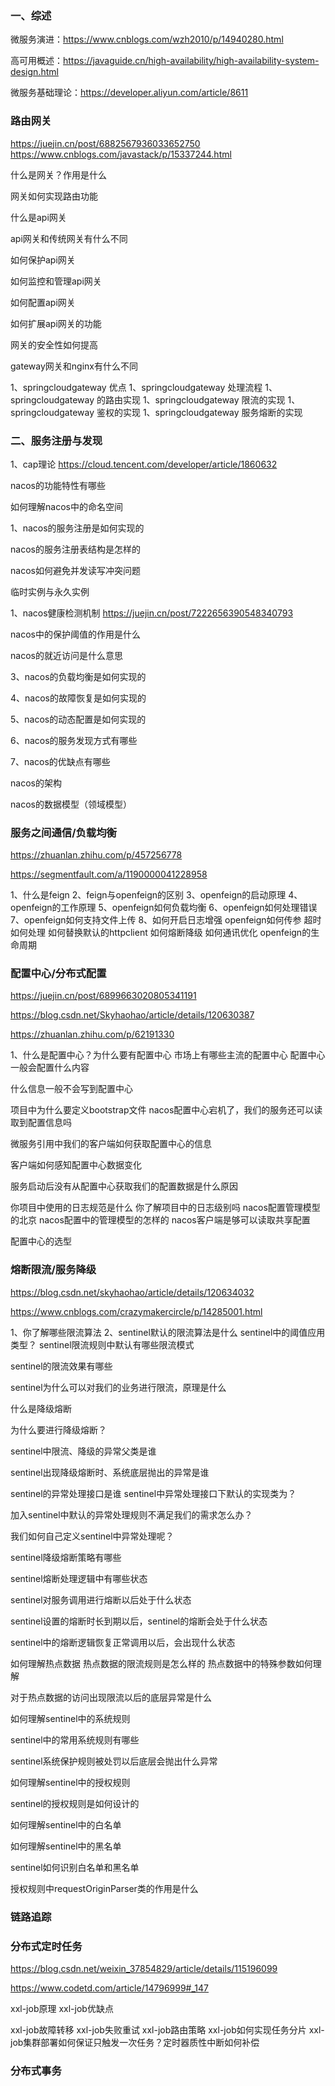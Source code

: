 ### 一、综述
微服务演进：https://www.cnblogs.com/wzh2010/p/14940280.html

高可用概述：https://javaguide.cn/high-availability/high-availability-system-design.html

微服务基础理论：https://developer.aliyun.com/article/8611

### 路由网关
https://juejin.cn/post/6882567936033652750
https://www.cnblogs.com/javastack/p/15337244.html

什么是网关？作用是什么

网关如何实现路由功能

什么是api网关

api网关和传统网关有什么不同

如何保护api网关

如何监控和管理api网关

如何配置api网关

如何扩展api网关的功能

网关的安全性如何提高

gateway网关和nginx有什么不同

1、springcloudgateway  优点
1、springcloudgateway  处理流程
1、springcloudgateway  的路由实现
1、springcloudgateway  限流的实现
1、springcloudgateway  鉴权的实现
1、springcloudgateway  服务熔断的实现




### 二、服务注册与发现
1、cap理论
https://cloud.tencent.com/developer/article/1860632

nacos的功能特性有哪些

如何理解nacos中的命名空间

1、nacos的服务注册是如何实现的

nacos的服务注册表结构是怎样的

nacos如何避免并发读写冲突问题

临时实例与永久实例

1、nacos健康检测机制
https://juejin.cn/post/7222656390548340793

nacos中的保护阈值的作用是什么

nacos的就近访问是什么意思

3、nacos的负载均衡是如何实现的

4、nacos的故障恢复是如何实现的

5、nacos的动态配置是如何实现的

6、nacos的服务发现方式有哪些

7、nacos的优缺点有哪些

nacos的架构

nacos的数据模型（领域模型）


### 服务之间通信/负载均衡
https://zhuanlan.zhihu.com/p/457256778

https://segmentfault.com/a/1190000041228958

1、什么是feign
2、feign与openfeign的区别
3、openfeign的启动原理
4、openfeign的工作原理
5、openfeign如何负载均衡
6、openfeign如何处理错误
7、openfeign如何支持文件上传
8、如何开启日志增强
openfeign如何传参
超时如何处理
如何替换默认的httpclient
如何熔断降级
如何通讯优化
openfeign的生命周期

### 配置中心/分布式配置
https://juejin.cn/post/6899663020805341191

https://blog.csdn.net/Skyhaohao/article/details/120630387

https://zhuanlan.zhihu.com/p/62191330

1、什么是配置中心？为什么要有配置中心
市场上有哪些主流的配置中心
配置中心一般会配置什么内容

什么信息一般不会写到配置中心

项目中为什么要定义bootstrap文件
nacos配置中心宕机了，我们的服务还可以读取到配置信息吗

微服务引用中我们的客户端如何获取配置中心的信息

客户端如何感知配置中心数据变化

服务启动后没有从配置中心获取我们的配置数据是什么原因

你项目中使用的日志规范是什么
你了解项目中的日志级别吗
nacos配置管理模型的北京
nacos配置中的管理模型的怎样的
nacos客户端是够可以读取共享配置

配置中心的选型






### 熔断限流/服务降级

https://blog.csdn.net/skyhaohao/article/details/120634032

https://www.cnblogs.com/crazymakercircle/p/14285001.html

1、你了解哪些限流算法
2、sentinel默认的限流算法是什么
sentinel中的阈值应用类型？
sentinel限流规则中默认有哪些限流模式

sentinel的限流效果有哪些

sentinel为什么可以对我们的业务进行限流，原理是什么

什么是降级熔断

为什么要进行降级熔断？

sentinel中限流、降级的异常父类是谁

sentinel出现降级熔断时、系统底层抛出的异常是谁

sentinel的异常处理接口是谁
sentinel中异常处理接口下默认的实现类为？

加入sentinel中默认的异常处理规则不满足我们的需求怎么办？

我们如何自己定义sentinel中异常处理呢？

sentinel降级熔断策略有哪些

sentinel熔断处理逻辑中有哪些状态

sentinel对服务调用进行熔断以后处于什么状态

sentinel设置的熔断时长到期以后，sentinel的熔断会处于什么状态


sentinel中的熔断逻辑恢复正常调用以后，会出现什么状态

如何理解热点数据
热点数据的限流规则是怎么样的
热点数据中的特殊参数如何理解

对于热点数据的访问出现限流以后的底层异常是什么

如何理解sentinel中的系统规则

sentinel中的常用系统规则有哪些

sentinel系统保护规则被处罚以后底层会抛出什么异常

如何理解sentinel中的授权规则

sentinel的授权规则是如何设计的

如何理解sentinel中的白名单

如何理解sentinel中的黑名单

sentinel如何识别白名单和黑名单

授权规则中requestOriginParser类的作用是什么







### 链路追踪

### 分布式定时任务
https://blog.csdn.net/weixin_37854829/article/details/115196099

https://www.codetd.com/article/14796999#_147

xxl-job原理
xxl-job优缺点



xxl-job故障转移
xxl-job失败重试
xxl-job路由策略
xxl-job如何实现任务分片
xxl-job集群部署如何保证只触发一次任务？定时器质性中断如何补偿




### 分布式事务

